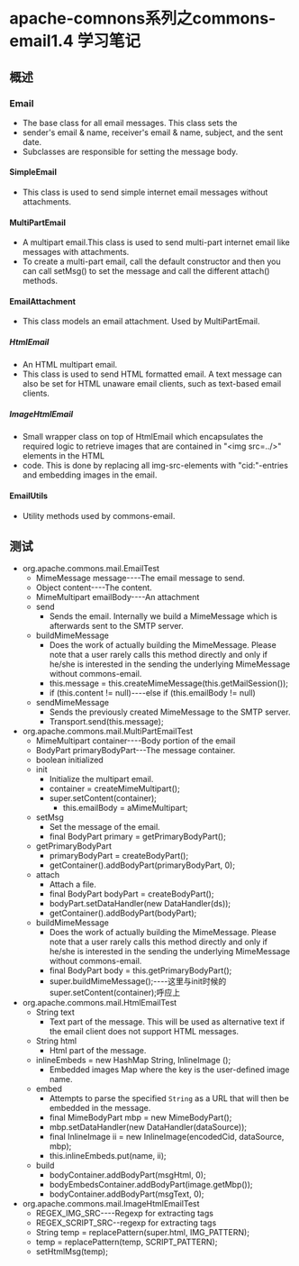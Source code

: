 # apache-comnons系列之commons-email1.4 学习笔记
## 概述
### Email
- The base class for all email messages.  This class sets the
- sender's email &amp; name, receiver's email &amp; name, subject, and the sent date.
- Subclasses are responsible for setting the message body.
#### SimpleEmail
- This class is used to send simple internet email messages without attachments.
#### MultiPartEmail
- A multipart email.This class is used to send multi-part internet email like messages with attachments.
- To create a multi-part email, call the default constructor and then you can call setMsg() to set the message and call the different attach() methods.
#### EmailAttachment
- This class models an email attachment. Used by MultiPartEmail.
##### HtmlEmail
- An HTML multipart email.
- This class is used to send HTML formatted email.  A text message can also be set for HTML unaware email clients, such as text-based email clients.
##### ImageHtmlEmail
- Small wrapper class on top of HtmlEmail which encapsulates the required logic to retrieve images that are contained in "&lt;img src=../&gt;" elements in the HTML
- code. This is done by replacing all img-src-elements with "cid:"-entries and embedding images in the email.
#### EmailUtils
- Utility methods used by commons-email.
## 测试
- org.apache.commons.mail.EmailTest
    - MimeMessage message----The email message to send.
    - Object content----The content.
    - MimeMultipart emailBody----An attachment
    - send
      - Sends the email. Internally we build a MimeMessage which is afterwards sent to the SMTP server.
    - buildMimeMessage
      - Does the work of actually building the MimeMessage. Please note that a user rarely calls this method directly and only if he/she is interested in the sending the underlying MimeMessage without commons-email.
      - this.message = this.createMimeMessage(this.getMailSession());
      - if (this.content != null)----else if (this.emailBody != null)
    - sendMimeMessage
      - Sends the previously created MimeMessage to the SMTP server.
      - Transport.send(this.message);
- org.apache.commons.mail.MultiPartEmailTest
    - MimeMultipart container----Body portion of the email
    - BodyPart primaryBodyPart---The message container.
    - boolean initialized
    - init
      - Initialize the multipart email.
      - container = createMimeMultipart();
      - super.setContent(container);
        -  this.emailBody = aMimeMultipart;
    - setMsg
      - Set the message of the email.
      - final BodyPart primary = getPrimaryBodyPart();
    - getPrimaryBodyPart
      - primaryBodyPart = createBodyPart();
      - getContainer().addBodyPart(primaryBodyPart, 0);
    - attach
      - Attach a file.
      - final BodyPart bodyPart = createBodyPart();
      - bodyPart.setDataHandler(new DataHandler(ds));
      - getContainer().addBodyPart(bodyPart);
    - buildMimeMessage
      - Does the work of actually building the MimeMessage. Please note that a user rarely calls this method directly and only if he/she is interested in the sending the underlying MimeMessage without commons-email.
      - final BodyPart body = this.getPrimaryBodyPart();
      - super.buildMimeMessage();----这里与init时候的super.setContent(container);呼应上
- org.apache.commons.mail.HtmlEmailTest
    - String text
      - Text part of the message. This will be used as alternative text if the email client does not support HTML messages.
    - String html
      - Html part of the message.
    - inlineEmbeds = new HashMap String, InlineImage ();
      - Embedded images Map where the key is the user-defined image name.
    - embed
      - Attempts to parse the specified <code>String</code> as a URL that will then be embedded in the message.
      - final MimeBodyPart mbp = new MimeBodyPart();
      - mbp.setDataHandler(new DataHandler(dataSource));
      - final InlineImage ii = new InlineImage(encodedCid, dataSource, mbp);
      - this.inlineEmbeds.put(name, ii);
    - build
      - bodyContainer.addBodyPart(msgHtml, 0);
      - bodyEmbedsContainer.addBodyPart(image.getMbp());
      - bodyContainer.addBodyPart(msgText, 0);
- org.apache.commons.mail.ImageHtmlEmailTest
    - REGEX_IMG_SRC----Regexp for extracting  tags
    - REGEX_SCRIPT_SRC--regexp for extracting  tags
    -  String temp = replacePattern(super.html, IMG_PATTERN);
    - temp = replacePattern(temp, SCRIPT_PATTERN);
    - setHtmlMsg(temp);